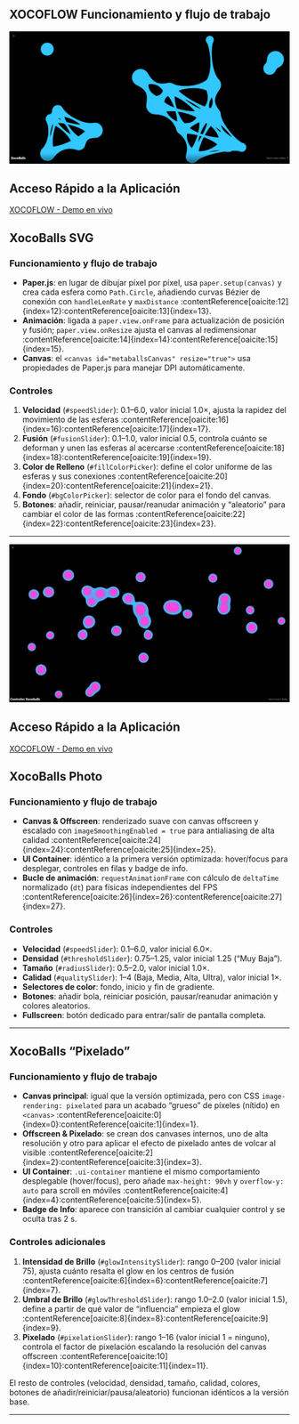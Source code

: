 ## XOCOFLOW Funcionamiento y flujo de trabajo

![XOCOBALLS](xocoballs.jpg)



## Acceso Rápido a la Aplicación
[XOCOFLOW - Demo en vivo](https://xococode.github.io/xocoballs/xocoballs-svg.html)



## XocoBalls SVG

### Funcionamiento y flujo de trabajo  
- **Paper.js**: en lugar de dibujar píxel por píxel, usa `paper.setup(canvas)` y crea cada esfera como `Path.Circle`, añadiendo curvas Bézier de conexión con `handleLenRate` y `maxDistance` :contentReference[oaicite:12]{index=12}:contentReference[oaicite:13]{index=13}.  
- **Animación**: ligada a `paper.view.onFrame` para actualización de posición y fusión; `paper.view.onResize` ajusta el canvas al redimensionar :contentReference[oaicite:14]{index=14}:contentReference[oaicite:15]{index=15}.  
- **Canvas**: el `<canvas id="metaballsCanvas" resize="true">` usa propiedades de Paper.js para manejar DPI automáticamente.

### Controles  
1. **Velocidad** (`#speedSlider`): 0.1–6.0, valor inicial 1.0×, ajusta la rapidez del movimiento de las esferas :contentReference[oaicite:16]{index=16}:contentReference[oaicite:17]{index=17}.  
2. **Fusión** (`#fusionSlider`): 0.1–1.0, valor inicial 0.5, controla cuánto se deforman y unen las esferas al acercarse :contentReference[oaicite:18]{index=18}:contentReference[oaicite:19]{index=19}.  
3. **Color de Relleno** (`#fillColorPicker`): define el color uniforme de las esferas y sus conexiones :contentReference[oaicite:20]{index=20}:contentReference[oaicite:21]{index=21}.  
4. **Fondo** (`#bgColorPicker`): selector de color para el fondo del canvas.  
5. **Botones**: añadir, reiniciar, pausar/reanudar animación y “aleatorio” para cambiar el color de las formas :contentReference[oaicite:22]{index=22}:contentReference[oaicite:23]{index=23}.

---

![XOCOBALLS](xocoballs1.jpg)

## Acceso Rápido a la Aplicación
[XOCOFLOW - Demo en vivo](https://xococode.github.io/xocoballs/Index.html)

## XocoBalls Photo

### Funcionamiento y flujo de trabajo  
- **Canvas & Offscreen**: renderizado suave con canvas offscreen y escalado con `imageSmoothingEnabled = true` para antialiasing de alta calidad :contentReference[oaicite:24]{index=24}:contentReference[oaicite:25]{index=25}.  
- **UI Container**: idéntico a la primera versión optimizada: hover/focus para desplegar, controles en filas y badge de info.  
- **Bucle de animación**: `requestAnimationFrame` con cálculo de `deltaTime` normalizado (`dt`) para físicas independientes del FPS :contentReference[oaicite:26]{index=26}:contentReference[oaicite:27]{index=27}.

### Controles  
- **Velocidad** (`#speedSlider`): 0.1–6.0, valor inicial 6.0×.  
- **Densidad** (`#thresholdSlider`): 0.75–1.25, valor inicial 1.25 (“Muy Baja”).  
- **Tamaño** (`#radiusSlider`): 0.5–2.0, valor inicial 1.0×.  
- **Calidad** (`#qualitySlider`): 1–4 (Baja, Media, Alta, Ultra), valor inicial 1×.  
- **Selectores de color**: fondo, inicio y fin de gradiente.  
- **Botones**: añadir bola, reiniciar posición, pausar/reanudar animación y colores aleatorios.  
- **Fullscreen**: botón dedicado para entrar/salir de pantalla completa.

---

## XocoBalls “Pixelado”

### Funcionamiento y flujo de trabajo  
- **Canvas principal**: igual que la versión optimizada, pero con CSS `image-rendering: pixelated` para un acabado “grueso” de píxeles (nítido) en `<canvas>` :contentReference[oaicite:0]{index=0}:contentReference[oaicite:1]{index=1}.  
- **Offscreen & Pixelado**: se crean dos canvases internos, uno de alta resolución y otro para aplicar el efecto de pixelado antes de volcar al visible :contentReference[oaicite:2]{index=2}:contentReference[oaicite:3]{index=3}.  
- **UI Container**: `.ui-container` mantiene el mismo comportamiento desplegable (hover/focus), pero añade `max-height: 90vh` y `overflow-y: auto` para scroll en móviles :contentReference[oaicite:4]{index=4}:contentReference[oaicite:5]{index=5}.  
- **Badge de Info**: aparece con transición al cambiar cualquier control y se oculta tras 2 s.

### Controles adicionales  
1. **Intensidad de Brillo** (`#glowIntensitySlider`): rango 0–200 (valor inicial 75), ajusta cuánto resalta el glow en los centros de fusión :contentReference[oaicite:6]{index=6}:contentReference[oaicite:7]{index=7}.  
2. **Umbral de Brillo** (`#glowThresholdSlider`): rango 1.0–2.0 (valor inicial 1.5), define a partir de qué valor de “influencia” empieza el glow :contentReference[oaicite:8]{index=8}:contentReference[oaicite:9]{index=9}.  
3. **Pixelado** (`#pixelationSlider`): rango 1–16 (valor inicial 1 = ninguno), controla el factor de pixelación escalando la resolución del canvas offscreen :contentReference[oaicite:10]{index=10}:contentReference[oaicite:11]{index=11}.  

El resto de controles (velocidad, densidad, tamaño, calidad, colores, botones de añadir/reiniciar/pausa/aleatorio) funcionan idénticos a la versión base.

---



